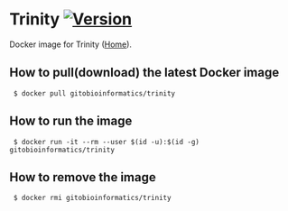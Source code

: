 # Trinity [![Version](https://img.shields.io/badge/Version-2.8.4-blue.svg)]()

Docker image for Trinity ([Home][homepage]).

## How to pull(download) the latest Docker image
```
 $ docker pull gitobioinformatics/trinity
```

## How to run the image
```
 $ docker run -it --rm --user $(id -u):$(id -g) gitobioinformatics/trinity
```

## How to remove the image
```
 $ docker rmi gitobioinformatics/trinity
```

[hub]: https://hub.docker.com/r/gitobioinformatics/Trinity
[quay]: https://quay.io/repository/gitobioinformatics/Trinity
[homepage]: https://github.com/trinityrnaseq/trinityrnaseq/wiki

